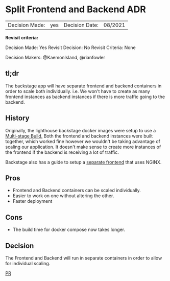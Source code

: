 # Split Frontend and Backend ADR

|                |     |                |         |
| -------------- | --- | -------------- | ------- |
| Decision Made: | yes | Decision Date: | 08/2021 |

**Revisit criteria:**

Decision Made: Yes
Revisit Decision: No
Revisit Criteria: None

Decision Makers: @KaemonIsland, @rianfowler

## tl;dr

The backstage app will have separate frontend and backend containers in order to scale both individually. i.e. We won't have to create as many frontend instances as backend instances if there is more traffic going to the backend.

## History

Originally, the lighthouse backstage docker images were setup to use a [Multi-stage Build.](https://backstage.io/docs/deployment/docker#multi-stage-build) Both the frontend and backend instances were built together, which worked fine however we wouldn't be taking advantage of scaling our application. It doesn't make sense to create more instances of the frontend if the backend is receiving a lot of traffic.

Backstage also has a guide to setup a [separate frontend](https://backstage.io/docs/deployment/docker#separate-frontend) that uses NGINX.

## Pros

- Frontend and Backend containers can be scaled individually.
- Easier to work on one without altering the other.
- Faster deployment

## Cons

- The build time for docker compose now takes longer.

## Decision

The Frontend and Backend will run in separate containers in order to allow for individual scaling.

[PR](https://github.com/department-of-veterans-affairs/lighthouse-backstage/pull/111)
